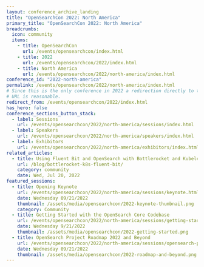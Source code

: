```yaml
---
layout: conference_archive_landing
title: "OpenSearchCon 2022: North America"
primary_title: "OpenSearchCon 2022: North America"
breadcrumbs:
  icon: community
  items:
    - title: OpenSearchCon
      url: /events/opensearchcon/index.html
    - title: 2022
      url: /events/opensearchcon/2022/index.html
    - title: North America
      url: /events/opensearchcon/2022/north-america/index.html
conference_id: "2022-north-america"
permalink: /events/opensearchcon/2022/north-america/index.html
# Since this is the only conference in 2022 a redirection directly to this one from the /../2022/
# URL is reasonable.
redirect_from: /events/opensearchcon/2022/index.html
has_hero: false
conference_sections_button_stack:
  - label: Sessions
    url: /events/opensearchcon/2022/north-america/sessions/index.html
  - label: Speakers
    url: /events/opensearchcon/2022/north-america/speakers/index.html
  - label: Exhibitors
    url: /events/opensearchcon/2022/north-america/exhibitors/index.html
related_articles:
  - title: Using Fluent Bit and OpenSearch with Bottlerocket and Kubelet logs
    url: /blog/bottlerocket-k8s-fluent-bit/
    category: community
    date: Wed, Jul 20, 2022
featured_sessions:
  - title: Opening Keynote
    url: /events/opensearchcon/2022/north-america/sessions/keynote.html
    date: Wednesday 09/21/2022
    thumbnail: /assets/media/opensearchcon/2022-keynote-thumbnail.png
    category: Community
  - title: Getting Started with the OpenSearch Core Codebase
    url: /events/opensearchcon/2022/north-america/sessions/getting-started-with-opensearch-core-codebase.html
    date: Wednesday 9/21/2022
    thumbnail: /assets/media/opensearchcon/2022-getting-started.png
  - title: OpenSearch Project Roadmap 2022 and Beyond
    url: /events/opensearchcon/2022/north-america/sessions/opensearch-project-roadmap-2022-and-beyond.html
    date: Wednesday 09/21/2022
    thumbnail: /assets/media/opensearchcon/2022-roadmap-and-beyond.png
---
```

